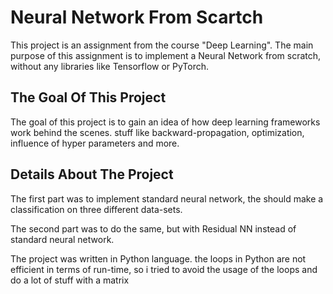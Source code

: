 
# Neural Network From Scartch 

This project is an assignment from the course "Deep Learning".
The main purpose of this assignment is to implement a Neural Network from scratch, without any libraries 
like Tensorflow or PyTorch. 

## The Goal Of This Project
The goal of this project is to gain an idea of how deep learning frameworks work behind the
scenes.
stuff like backward-propagation, optimization, influence of hyper parameters and more.

## Details About The Project
The first part was to implement standard neural network, the 
should make a classification on three different data-sets.

The second part was to do the same, but with Residual NN instead of 
standard neural network.

The project was written in Python language. the loops in Python
are not efficient in terms of run-time, so i tried to avoid the usage of the
loops and do a lot of stuff with a matrix
